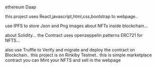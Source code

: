 ethereum Daap

this project uses React,javascript,html,css,bootstrap to webpage..

use IPFS to store Json and Png images about NFTs inside blockchain...

about Solidity... the Contract uses openzeppelin patterns ERC721 for NFTS...

also use Truffle to Verify and migrate and deploy the contract on Blockchain.. this project is on Rinkiby Testnet.. this is simple marketplace contract you can Mint your NFTS and sell in the webpage
